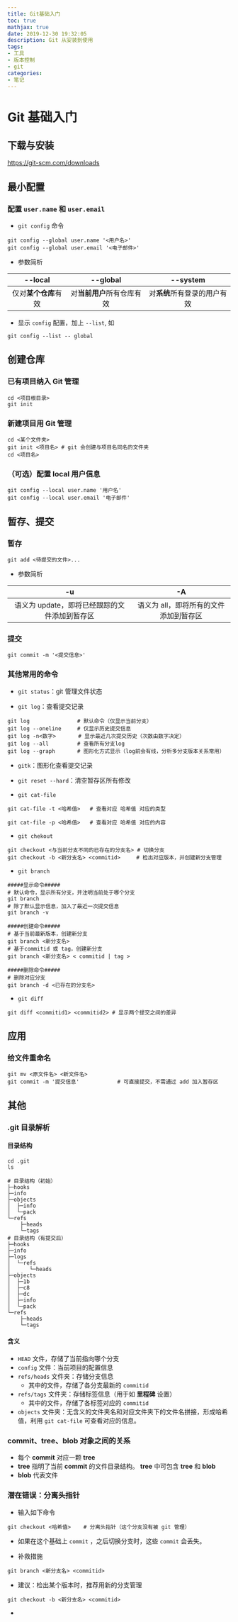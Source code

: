 ```yaml
---
title: Git基础入门
toc: true
mathjax: true
date: 2019-12-30 19:32:05
description: Git 从安装到使用
tags:
- 工具
- 版本控制
- git
categories:
- 笔记
---
```


# Git 基础入门

## 下载与安装

https://git-scm.com/downloads

## 最小配置

### 配置 `user.name` 和 `user.email`

* `git config` 命令

```shell
git config --global user.name '<用户名>'
git config --global user.email '<电子邮件>'
```

* 参数简析

|       --local        |          --global          |           --system           |
| :------------------: | :------------------------: | :--------------------------: |
| 仅对**某个仓库**有效 | 对**当前用户**所有仓库有效 | 对**系统**所有登录的用户有效 |

* 显示 `config` 配置，加上 `--list`, 如

```shell
git config --list -- global
```

## 创建仓库

### 已有项目纳入 Git 管理

```shell
cd <项目根目录>
git init
```

### 新建项目用 Git 管理

```shell
cd <某个文件夹>
git init <项目名> # git 会创建与项目名同名的文件夹
cd <项目名>
```

### （可选）配置 local 用户信息

```shell
git config --local user.name '用户名'
git config --local user.email '电子邮件'
```

## 暂存、提交

### 暂存

```shell
git add <待提交的文件>...
```

* 参数简析

|                      -u                       |                   -A                   |
| :-------------------------------------------: | :------------------------------------: |
| 语义为 update，即将已经跟踪的文件添加到暂存区 | 语义为 all，即将所有的文件添加到暂存区 |

### 提交

```shell
git commit -m '<提交信息>'
```

### 其他常用的命令

* `git status`：git 管理文件状态

* `git log`：查看提交记录

```shell
git log               # 默认命令（仅显示当前分支）
git log --oneline     # 仅显示历史提交信息
git log -n<数字>       # 显示最近几次提交历史（次数由数字决定）
git log --all         # 查看所有分支log
git log --graph       # 图形化方式显示（log前会有线，分析多分支版本关系常用）
```

* `gitk`：图形化查看提交记录

* `git reset --hard`：清空暂存区所有修改

* `git cat-file`

```shell
git cat-file -t <哈希值>   # 查看对应 哈希值 对应的类型
```

```shell
git cat-file -p <哈希值>   # 查看对应 哈希值 对应的内容
```

* `git chekout`

```shell
git checkout <与当前分支不同的已存在的分支名> # 切换分支
git checkout -b <新分支名> <commitid>     # 检出对应版本，并创建新分支管理
```

* `git branch`

```shell
#####显示命令#####
# 默认命令，显示所有分支，并注明当前处于哪个分支
git branch
# 除了默认显示信息，加入了最近一次提交信息
git branch -v

#####创建命令#####
# 基于当前最新版本，创建新分支
git branch <新分支名>
# 基于commitid 或 tag，创建新分支
git branch <新分支名> < commitid | tag >

#####删除命令#####
# 删除对应分支
git branch -d <已存在的分支名>
```

* `git diff`

```shell
git diff <commitid1> <commitid2> # 显示两个提交之间的差异
```


## 应用

### 给文件重命名

```shell
git mv <原文件名> <新文件名>
git commit -m '提交信息'            # 可直接提交，不需通过 add 加入暂存区
```

## 其他

### .git 目录解析

#### 目录结构

```shell
cd .git
ls
```

```shell
# 目录结构（初始）
├─hooks
├─info
├─objects
│  ├─info
│  └─pack
└─refs
    ├─heads
    └─tags
# 目录结构（有提交后）
├─hooks
├─info
├─logs
│  └─refs
│      └─heads
├─objects
│  ├─1b
│  ├─c8
│  ├─dc
│  ├─info
│  └─pack
└─refs
    ├─heads
    └─tags
```

#### 含义

* `HEAD` 文件，存储了当前指向哪个分支
* `config` 文件：当前项目的配置信息
* `refs/heads` 文件夹：存储分支信息
  * 其中的文件，存储了各分支最新的 `commitid`
* `refs/tags` 文件夹：存储标签信息（用于如 **里程碑** 设置）
  * 其中的文件，存储了各标签对应的 `commitid`
* `objects` 文件夹：无含义的文件夹名和对应文件夹下的文件名拼接，形成哈希值，利用  `git cat-file` 可查看对应的信息。

### commit、tree、blob 对象之间的关系

* 每个 **commit** 对应一颗 **tree**
* **tree** 指明了当前 **commit** 的文件目录结构。 **tree** 中可包含 **tree** 和 **blob**
* **blob** 代表文件

### 潜在错误：分离头指针

* 输入如下命令

```shell
git checkout <哈希值>    # 分离头指针（这个分支没有被 git 管理）
```

* 如果在这个基础上 `commit` ，之后切换分支时，这些 `commit` 会丢失。

* 补救措施

```shell
git branch <新分支名> <commitid>
```

* 建议：检出某个版本时，推荐用新的分支管理

```shell
git checkout -b <新分支名> <commitid>
```

* 







